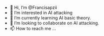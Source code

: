 - 👋 Hi, I’m @Francisapzii
- 👀 I’m interested in AI attacking
- 🌱 I’m currently learning AI basic theory.
- 💞️ I’m looking to collaborate on AI attacking.
- 📫 How to reach me ...

<!---
Francisapzii/Francisapzii is a ✨ special ✨ repository because its `README.md` (this file) appears on your GitHub profile.
You can click the Preview link to take a look at your changes.
--->

